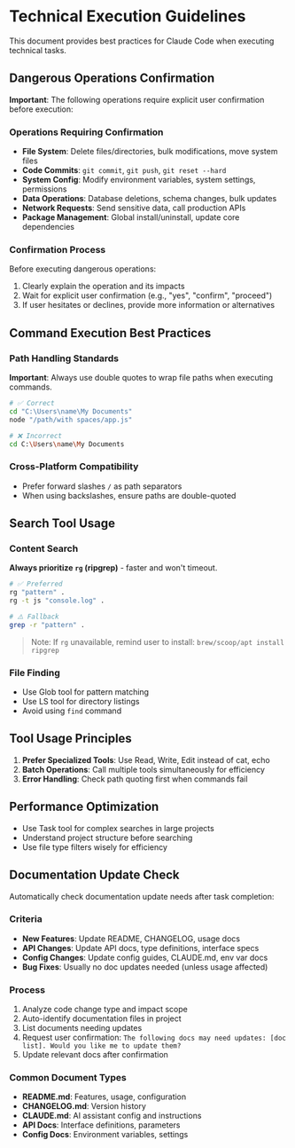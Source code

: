 # Technical Execution Guidelines

This document provides best practices for Claude Code when executing technical tasks.

## Dangerous Operations Confirmation

**Important**: The following operations require explicit user confirmation before execution:

### Operations Requiring Confirmation
- **File System**: Delete files/directories, bulk modifications, move system files
- **Code Commits**: `git commit`, `git push`, `git reset --hard`
- **System Config**: Modify environment variables, system settings, permissions
- **Data Operations**: Database deletions, schema changes, bulk updates
- **Network Requests**: Send sensitive data, call production APIs
- **Package Management**: Global install/uninstall, update core dependencies

### Confirmation Process
Before executing dangerous operations:
1. Clearly explain the operation and its impacts
2. Wait for explicit user confirmation (e.g., "yes", "confirm", "proceed")
3. If user hesitates or declines, provide more information or alternatives

## Command Execution Best Practices

### Path Handling Standards

**Important**: Always use double quotes to wrap file paths when executing commands.

```bash
# ✅ Correct
cd "C:\Users\name\My Documents"
node "/path/with spaces/app.js"

# ❌ Incorrect
cd C:\Users\name\My Documents
```

### Cross-Platform Compatibility
- Prefer forward slashes `/` as path separators
- When using backslashes, ensure paths are double-quoted

## Search Tool Usage

### Content Search
**Always prioritize `rg` (ripgrep)** - faster and won't timeout.

```bash
# ✅ Preferred
rg "pattern" .
rg -t js "console.log" .

# ⚠️ Fallback
grep -r "pattern" .
```

> Note: If `rg` unavailable, remind user to install: `brew/scoop/apt install ripgrep`

### File Finding
- Use Glob tool for pattern matching
- Use LS tool for directory listings
- Avoid using `find` command

## Tool Usage Principles

1. **Prefer Specialized Tools**: Use Read, Write, Edit instead of cat, echo
2. **Batch Operations**: Call multiple tools simultaneously for efficiency
3. **Error Handling**: Check path quoting first when commands fail

## Performance Optimization

- Use Task tool for complex searches in large projects
- Understand project structure before searching
- Use file type filters wisely for efficiency

## Documentation Update Check

Automatically check documentation update needs after task completion:

### Criteria
- **New Features**: Update README, CHANGELOG, usage docs
- **API Changes**: Update API docs, type definitions, interface specs
- **Config Changes**: Update config guides, CLAUDE.md, env var docs
- **Bug Fixes**: Usually no doc updates needed (unless usage affected)

### Process
1. Analyze code change type and impact scope
2. Auto-identify documentation files in project
3. List documents needing updates
4. Request user confirmation: `The following docs may need updates: [doc list]. Would you like me to update them?`
5. Update relevant docs after confirmation

### Common Document Types
- **README.md**: Features, usage, configuration
- **CHANGELOG.md**: Version history
- **CLAUDE.md**: AI assistant config and instructions
- **API Docs**: Interface definitions, parameters
- **Config Docs**: Environment variables, settings